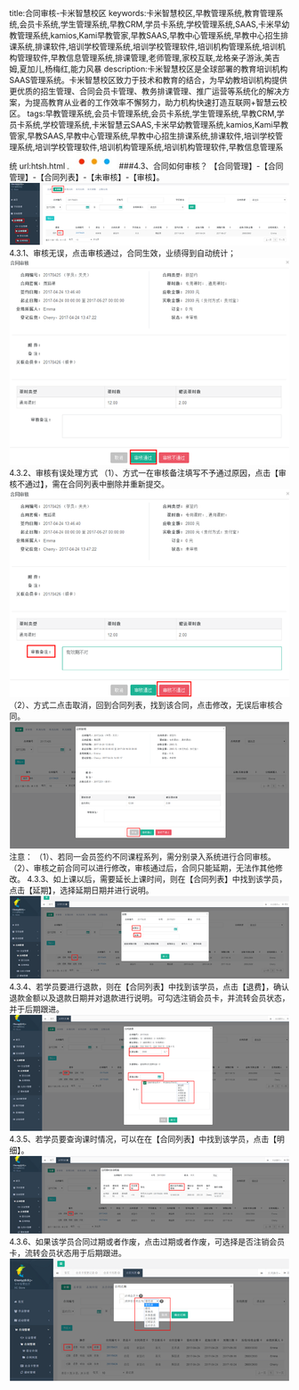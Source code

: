 title:合同审核-卡米智慧校区
keywords:卡米智慧校区,早教管理系统,教育管理系统,会员卡系统,学生管理系统,早教CRM,学员卡系统,学校管理系统,SAAS,卡米早幼教管理系统,kamios,Kami早教管家,早教SAAS,早教中心管理系统,早教中心招生排课系统,排课软件,培训学校管理系统,培训学校管理软件,培训机构管理系统,培训机构管理软件,早教信息管理系统,排课管理,老师管理,家校互联,龙格亲子游泳,美吉姆,夏加儿,杨梅红,能力风暴
description:卡米智慧校区是全球部署的教育培训机构SAAS管理系统。卡米智慧校区致力于技术和教育的结合，为早幼教培训机构提供更优质的招生管理、合同会员卡管理、教务排课管理、推广运营等系统化的解决方案，为提高教育从业者的工作效率不懈努力，助力机构快速打造互联网+智慧云校区。
tags:早教管理系统,会员卡管理系统,会员卡系统,学生管理系统,早教CRM,学员卡系统,学校管理系统,卡米智慧云SAAS,卡米早幼教管理系统,kamios,Kami早教管家,早教SAAS,早教中心管理系统,早教中心招生排课系统,排课软件,培训学校管理系统,培训学校管理软件,培训机构管理系统,培训机构管理软件,早教信息管理系统
url:htsh.html
![](/基础数据设置/_image/2017-06-13-21-01-45.jpg)
###4.3、合同如何审核？
【合同管理】-【合同管理】-【合同列表】-【未审核】-【审核】。
![](./_image/2017-05-03-13-23-59.png)
4.3.1、审核无误，点击审核通过，合同生效，业绩得到自动统计；
![](./_image/2017-05-03-13-24-20.png)
4.3.2、审核有误处理方式
（1）、方式一在审核备注填写不予通过原因，点击【审核不通过】，需在合同列表中删除并重新提交。
![](./_image/2017-05-03-13-24-39.png)
（2）、方式二点击取消，回到合同列表，找到该合同，点击修改，无误后审核合同。
![](./_image/2017-05-03-13-24-56.png)
注意：
（1）、若同一会员签约不同课程系列，需分别录入系统进行合同审核。
（2）、审核之前合同可以进行修改，审核通过后，合同只能延期，无法作其他修改。 
4.3.3、如上课以后，需要延长上课时间，则在【合同列表】中找到该学员，点击【延期】，选择延期日期并进行说明。
![](./_image/2017-05-03-13-25-20.png)
4.3.4、若学员要进行退款，则在【合同列表】中找到该学员，点击【退费】，确认退款金额以及退款日期并对退款进行说明。可勾选注销会员卡，并流转会员状态，并于后期跟进。
![](./_image/2017-05-03-13-25-34.png)
4.3.5、若学员要查询课时情况，可以在在【合同列表】中找到该学员，点击【明细】。
![](./_image/2017-05-03-13-25-50.png)
4.3.6、如果该学员合同过期或者作废，点击过期或者作废，可选择是否注销会员卡，流转会员状态用于后期跟进。
![](./_image/2017-05-03-13-26-06.png)